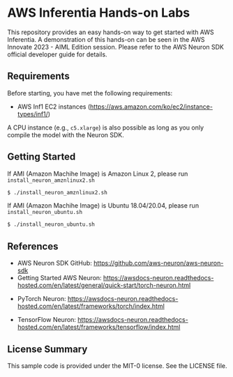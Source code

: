 # AWS Inferentia Hands-on Labs

This repository provides an easy hands-on way to get started with AWS Inferentia.
A demonstration of this hands-on can be seen in the AWS Innovate 2023 - AIML Edition session.
Please refer to the AWS Neuron SDK official developer guide for details.

## Requirements
Before starting, you have met the following requirements:
- AWS Inf1 EC2 instances (https://aws.amazon.com/ko/ec2/instance-types/inf1/)

A CPU instance (e.g., `c5.xlarge`) is also possible as long as you only compile the model with the Neuron SDK.

## Getting Started

If AMI (Amazon Machihe Image) is Amazon Linux 2, please run `install_neuron_amznlinux2.sh`
```bash
$ ./install_neuron_amznlinux2.sh
```
If AMI (Amazon Machihe Image) is Ubuntu 18.04/20.04, please run `install_neuron_ubuntu.sh`
```bash
$ ./install_neuron_ubuntu.sh
```

## References
- AWS Neuron SDK GitHub: https://github.com/aws-neuron/aws-neuron-sdk
- Getting Started AWS Neuron: https://awsdocs-neuron.readthedocs-hosted.com/en/latest/general/quick-start/torch-neuron.html
* PyTorch Neuron: https://awsdocs-neuron.readthedocs-hosted.com/en/latest/frameworks/torch/index.html
- TensorFlow Neuron: https://awsdocs-neuron.readthedocs-hosted.com/en/latest/frameworks/tensorflow/index.html


## License Summary
This sample code is provided under the MIT-0 license. See the LICENSE file.